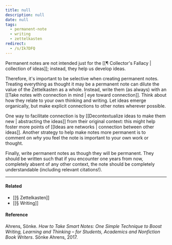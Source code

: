 ```yaml
---
title: null
description: null
date: null
tags:
  - permanent-note
  - writing
  - zettelkasten
redirect:
  - /s/Ik7DFQ
---
```


Permanent notes are not intended just for the [[¶ Collector's Fallacy | collection of ideas]]; instead, they help us develop ideas.

Therefore, it's important to be selective when creating permanent notes. Treating everything as thought it may be a permanent note can dilute the value of the Zettelkasten as a whole. Instead, write them (as always) with an [[Take notes with connection in mind | eye toward connection]]. Think about how they relate to your own thinking and writing. Let ideas emerge organically, but make explicit connections to other notes wherever possible.

One way to facilitate connection is by [[Decontextualize ideas to make them new | abstracting the ideas]] from their original context: this might help foster more points of [[Ideas are networks | connection between other ideas]]. Another strategy to help make notes more permanent is to comment on _why_ you feel the note is important to your own work or thought.

Finally, write permanent notes as though they will be permanent. They should be written such that if you encounter one years from now, completely absent of any other context, the note should be completely understandable (including relevant citations!).

---

#### Related

- [[§ Zettelkasten]]
- [[§ Writing]]

#### Reference

Ahrens, Sönke. _How to Take Smart Notes: One Simple Technique to Boost Writing, Learning and Thinking – for Students, Academics and Nonfiction Book Writers_. Sönke Ahrens, 2017.
